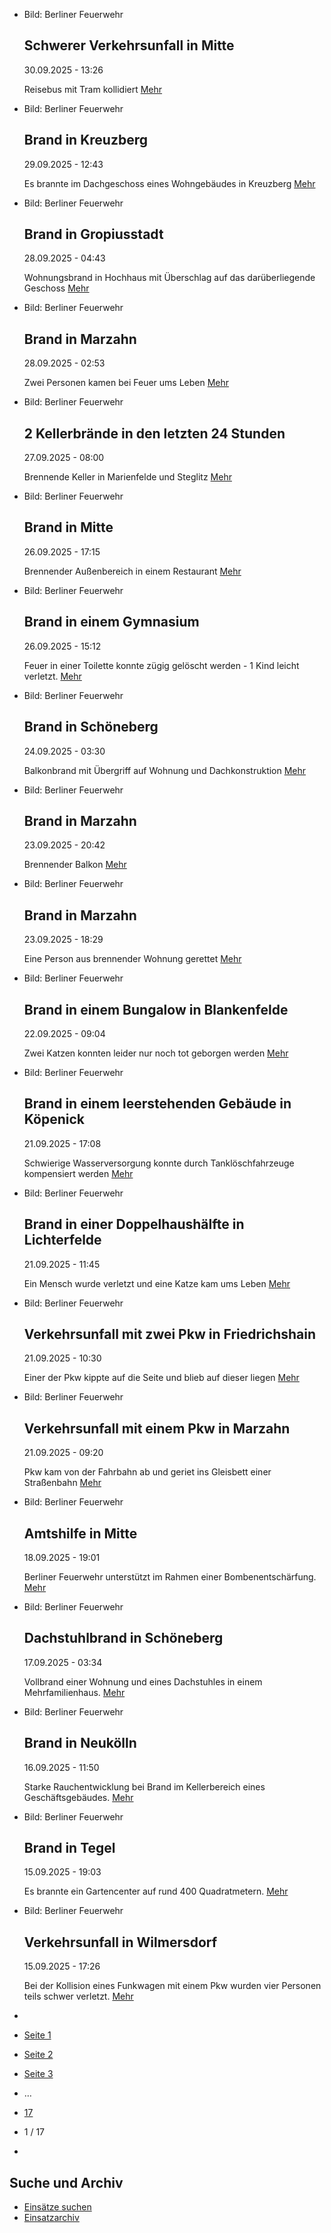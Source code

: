 * Bild: Berliner Feuerwehr

  Schwerer Verkehrsunfall in Mitte
  ----------

   30.09.2025 - 13:26

   Reisebus mit Tram kollidiert
  [Mehr](https://www.berliner-feuerwehr.de/aktuelles/einsaetze/schwerer-verkehrsunfall-in-mitte-2-5070/)

* Bild: Berliner Feuerwehr

  Brand in Kreuzberg
  ----------

   29.09.2025 - 12:43

   Es brannte im Dachgeschoss eines Wohngebäudes in Kreuzberg
  [Mehr](https://www.berliner-feuerwehr.de/aktuelles/einsaetze/brand-in-kreuzberg-29-5068/)

* Bild: Berliner Feuerwehr

  Brand in Gropiusstadt
  ----------

   28.09.2025 - 04:43

   Wohnungsbrand in Hochhaus mit Überschlag auf das darüberliegende Geschoss
  [Mehr](https://www.berliner-feuerwehr.de/aktuelles/einsaetze/brand-in-gropiusstadt-4-5067/)

* Bild: Berliner Feuerwehr

  Brand in Marzahn
  ----------

   28.09.2025 - 02:53

   Zwei Personen kamen bei Feuer ums Leben
  [Mehr](https://www.berliner-feuerwehr.de/aktuelles/einsaetze/brand-in-marzahn-11-5066/)

* Bild: Berliner Feuerwehr

  2 Kellerbrände in den letzten 24 Stunden
  ----------

   27.09.2025 - 08:00

   Brennende Keller in Marienfelde und Steglitz
  [Mehr](https://www.berliner-feuerwehr.de/aktuelles/einsaetze/2-kellerbraende-in-den-letzten-24-stunden-5065/)

* Bild: Berliner Feuerwehr

  Brand in Mitte
  ----------

   26.09.2025 - 17:15

   Brennender Außenbereich in einem Restaurant
  [Mehr](https://www.berliner-feuerwehr.de/aktuelles/einsaetze/brand-in-mitte-14-5064/)

* Bild: Berliner Feuerwehr

  Brand in einem Gymnasium
  ----------

   26.09.2025 - 15:12

   Feuer in einer Toilette konnte zügig gelöscht werden - 1 Kind leicht verletzt.
  [Mehr](https://www.berliner-feuerwehr.de/aktuelles/einsaetze/brand-in-einem-gymnasium-5063/)

* Bild: Berliner Feuerwehr

  Brand in Schöneberg
  ----------

   24.09.2025 - 03:30

   Balkonbrand mit Übergriff auf Wohnung und Dachkonstruktion
  [Mehr](https://www.berliner-feuerwehr.de/aktuelles/einsaetze/brand-in-schoenefeld-5061/)

* Bild: Berliner Feuerwehr

  Brand in Marzahn
  ----------

   23.09.2025 - 20:42

   Brennender Balkon
  [Mehr](https://www.berliner-feuerwehr.de/aktuelles/einsaetze/brand-in-marzahn-10-5060/)

* Bild: Berliner Feuerwehr

  Brand in Marzahn
  ----------

   23.09.2025 - 18:29

   Eine Person aus brennender Wohnung gerettet
  [Mehr](https://www.berliner-feuerwehr.de/aktuelles/einsaetze/brand-in-mahrzahn-5059/)

* Bild: Berliner Feuerwehr

  Brand in einem Bungalow in Blankenfelde
  ----------

   22.09.2025 - 09:04

   Zwei Katzen konnten leider nur noch tot geborgen werden
  [Mehr](https://www.berliner-feuerwehr.de/aktuelles/einsaetze/brand-in-einem-bungalow-in-blankenfelde-5058/)

* Bild: Berliner Feuerwehr

  Brand in einem leerstehenden Gebäude in Köpenick
  ----------

   21.09.2025 - 17:08

   Schwierige Wasserversorgung konnte durch Tanklöschfahrzeuge kompensiert werden
  [Mehr](https://www.berliner-feuerwehr.de/aktuelles/einsaetze/brand-in-einem-leerstehenden-gebaeude-in-koepenick-5057/)

* Bild: Berliner Feuerwehr

  Brand in einer Doppelhaushälfte in Lichterfelde
  ----------

   21.09.2025 - 11:45

   Ein Mensch wurde verletzt und eine Katze kam ums Leben
  [Mehr](https://www.berliner-feuerwehr.de/aktuelles/einsaetze/brand-in-einer-doppelhaushaelfte-in-lichterfelde-5056/)

* Bild: Berliner Feuerwehr

  Verkehrsunfall mit zwei Pkw in Friedrichshain
  ----------

   21.09.2025 - 10:30

   Einer der Pkw kippte auf die Seite und blieb auf dieser liegen
  [Mehr](https://www.berliner-feuerwehr.de/aktuelles/einsaetze/verkehrsunfall-mit-zwei-pkw-in-friedrichshain-5055/)

* Bild: Berliner Feuerwehr

  Verkehrsunfall mit einem Pkw in Marzahn
  ----------

   21.09.2025 - 09:20

   Pkw kam von der Fahrbahn ab und geriet ins Gleisbett einer Straßenbahn
  [Mehr](https://www.berliner-feuerwehr.de/aktuelles/einsaetze/verkehrsunfall-mit-einem-pkw-in-marzahn-5054/)

* Bild: Berliner Feuerwehr

  Amtshilfe in Mitte
  ----------

   18.09.2025 - 19:01

   Berliner Feuerwehr unterstützt im Rahmen einer Bombenentschärfung.
  [Mehr](https://www.berliner-feuerwehr.de/aktuelles/einsaetze/amtshilfe-in-mitte-1-5052/)

* Bild: Berliner Feuerwehr

  Dachstuhlbrand in Schöneberg
  ----------

   17.09.2025 - 03:34

   Vollbrand einer Wohnung und eines Dachstuhles in einem Mehrfamilienhaus.
  [Mehr](https://www.berliner-feuerwehr.de/aktuelles/einsaetze/dachstuhlbrand-in-schoeneberg-1-5050/)

* Bild: Berliner Feuerwehr

  Brand in Neukölln
  ----------

   16.09.2025 - 11:50

   Starke Rauchentwicklung bei Brand im Kellerbereich eines Geschäftsgebäudes.
  [Mehr](https://www.berliner-feuerwehr.de/aktuelles/einsaetze/brand-in-neukoelln-18-5049/)

* Bild: Berliner Feuerwehr

  Brand in Tegel
  ----------

   15.09.2025 - 19:03

   Es brannte ein Gartencenter auf rund 400 Quadratmetern.
  [Mehr](https://www.berliner-feuerwehr.de/aktuelles/einsaetze/grossbrand-in-tegel-5048/)

* Bild: Berliner Feuerwehr

  Verkehrsunfall in Wilmersdorf
  ----------

   15.09.2025 - 17:26

   Bei der Kollision eines Funkwagen mit einem Pkw wurden vier Personen teils schwer verletzt.
  [Mehr](https://www.berliner-feuerwehr.de/aktuelles/einsaetze/verkehrsunfall-in-wilmersdorf-2-5047/)

* []()
* [Seite 1](https://www.berliner-feuerwehr.de/aktuelles/einsaetze/1/)
* [Seite 2](https://www.berliner-feuerwehr.de/aktuelles/einsaetze/2/)
* [Seite 3](https://www.berliner-feuerwehr.de/aktuelles/einsaetze/3/)
* …
* [17](https://www.berliner-feuerwehr.de/aktuelles/einsaetze/17/)
* 1 / 17
* [](https://www.berliner-feuerwehr.de/aktuelles/einsaetze/2/)

Suche und Archiv
----------

* [Einsätze suchen](https://www.berliner-feuerwehr.de/aktuelles/einsaetze/einsatzsuche/)
* [Einsatzarchiv](https://www.berliner-feuerwehr.de/aktuelles/einsaetze/einsatzarchiv/)
